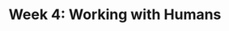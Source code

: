 ---
layout: default
title: "Week 4: Working with Humans"
has_children: false
parent: "Lectures"
nav_order: 4
---